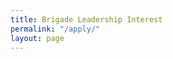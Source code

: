 ```yaml
---
title: Brigade Leadership Interest
permalink: "/apply/"
layout: page
---
```

<section>
<div data-paperform-id="devteammember"></div><script>(function() {var script = document.createElement('script'); script.src = "https://paperform.co/__embed"; document.body.appendChild(script); })()</script>
</section>
   